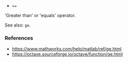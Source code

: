- `>=`

'Greater than' or 'equals' operator.

See also: `ge`.

### References

- https://www.mathworks.com/help/matlab/ref/ge.html
- https://octave.sourceforge.io/octave/function/ge.html
